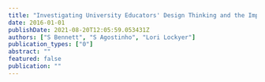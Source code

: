 ```yaml
---
title: "Investigating University Educators' Design Thinking and the Implications for Design Support Tools"
date: 2016-01-01
publishDate: 2021-08-20T12:05:59.053431Z
authors: ["S Bennett", "S Agostinho", "Lori Lockyer"]
publication_types: ["0"]
abstract: ""
featured: false
publication: ""
---
```



